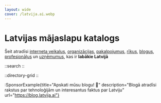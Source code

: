 ```yaml
---
layout: wide
cover: /latvija.ai.webp
---
```


# Latvijas mājaslapu katalogs

Šeit atradīsi <a href="/tags/veikali">interneta veikalus</a>, <a href="/tags/organizacijas">organizācijas</a>, <a href="/tags/pakalpojumi">pakalpojumus</a>, <a href="/tags/riki">rīkus</a>, <a href="/tags/blogi">blogus</a>, <a href="/tags/profesionali">profesionāļus</a> un <a href="/tags/uznemumi">uzņēmumus</a>, kas ir **labākie Latvijā**

::search
::

::directory-grid
::

:SponsorExample{title="Apskati mūsu blogu! 📰" description="Blogā atradīsi rakstus par tehnoloģijām un interesantus faktus par Latviju" url="https://blog.latvija.ai"}
